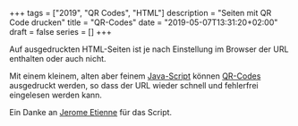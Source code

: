 +++
tags        = ["2019", "QR Codes", "HTML"]
description = "Seiten mit QR Code drucken"
title       = "QR-Codes"
date        = "2019-05-07T13:31:20+02:00"
draft       = false
series      = []
+++

Auf ausgedruckten HTML-Seiten ist je nach Einstellung im Browser der URL enthalten oder auch nicht.

Mit einem kleinem, alten aber feinem [Java-Script][JS] können [QR-Codes][QR] ausgedruckt werden, so dass der URL wieder schnell und fehlerfrei eingelesen werden kann.

Ein Danke an [Jerome Etienne][JE] für das Script.

[QR]: https://de.wikipedia.org/wiki/QR-Code "QR-Code"
[JS]: https://github.com/jeromeetienne/jquery-qrcode  "Java Script"
[JE]: https://github.com/jeromeetienne "Jerome Etienne"